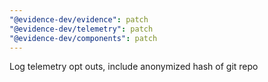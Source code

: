 ```yaml
---
"@evidence-dev/evidence": patch
"@evidence-dev/telemetry": patch
"@evidence-dev/components": patch
---
```


Log telemetry opt outs, include anonymized hash of git repo
